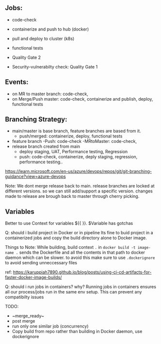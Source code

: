 
## Jobs: 
- code-check
- containerize and push to hub (docker)
- pull and deploy to cluster (k8s)
- functional tests

- Quality Gate 2
- Security-vulnerabilty check: Quality Gate 1


## Events: 
- on MR to master branch: code-check, 
- on Merge/Push master: code-check, containerize and publish, deploy, functional tests


## Branching Strategy: 
- main/master is base branch, feature branches are based from it.
  - push/merged:  containerize, deploy, functional tests
- feature branch
  -Push: code-check
  -MRtoMaster: code-check,
- release branch created from main 
  - deploy staging, UAT, Performance testing, Regression 
  - push: code-check, containerize, deply staging, regression, performance testing..

https://learn.microsoft.com/en-us/azure/devops/repos/git/git-branching-guidance?view=azure-devops

Note: 
We dont merge release back to main. release branches are locked at different versions. so we can still add/support a specific version.
changes made to release are brough back to master through cherry picking.


## Variables
Better to use Context for variables ${{ }}. $Variable has gotchas

Q: should i build project in Docker or in pipeline
Its fine to buid project in a containerized jobs and copy the build directory alone to Docker image. 

Things to Note: 
While building, build context `.` in `docker build -t image-name .` sends the Dockerfile and all the 
contents in that path to docker daemon which can be slower. to avoid this make sure to use `.dockerignore` to avoid sending unneccessary files

ref: https://karuppiah7890.github.io/blog/posts/using-ci-cd-artifacts-for-faster-docker-image-builds/

Q: should i run jobs in containers? why? 
Running jobs in containers ensures all our process/jobs run in the same env setup. This can prevent any compatibilty issues


TODO: 
- ~merge_ready~
- post merge
- run only one similar job (concurrency)
- Copy build from repo rather than building in Docker daemon, use dockerignore

